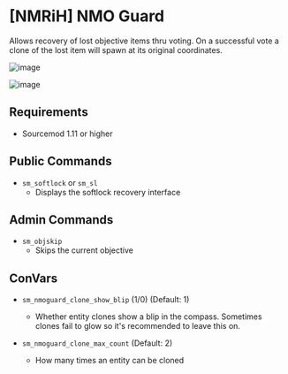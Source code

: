 # [NMRiH] NMO Guard
Allows recovery of lost objective items thru voting.
On a successful vote a clone of the lost item will spawn at its original coordinates.

![image](https://user-images.githubusercontent.com/11559683/121577277-be363880-c9ff-11eb-8ae2-10f4417090b2.png)

![image](https://user-images.githubusercontent.com/11559683/121577390-d908ad00-c9ff-11eb-9a9d-1375b19a0ef3.png)


## Requirements
- Sourcemod 1.11 or higher

## Public Commands

- `sm_softlock` or `sm_sl`
  - Displays the softlock recovery interface

## Admin Commands

- `sm_objskip`
  - Skips the current objective 

## ConVars

- `sm_nmoguard_clone_show_blip` (1/0) (Default: 1)
  - Whether entity clones show a blip in the compass. Sometimes clones fail to glow so it's recommended to leave this on.

- `sm_nmoguard_clone_max_count` (Default: 2)
  - How many times an entity can be cloned

